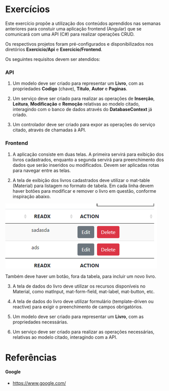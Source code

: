 # Exercícios

Este exercício propõe a utilização dos conteúdos aprendidos nas semanas anteriores para constuir uma aplicação frontend (Angular) que se comunicará com uma API (C#) para realizar operações CRUD. 

Os respectivos projetos foram pré-configurados e disponibilizados nos diretórios **Exercicio/Api** e **Exercicio/Frontend**.

Os seguintes requisitos devem ser atendidos:

### API

1) Um modelo deve ser criado para representar um **Livro**, com as propriedades **Codigo** (chave), **Titulo**, **Autor** e **Paginas**.

2) Um serviço deve ser criado para realizar as operações de **Inserção**, **Leitura**, **Modificação** e **Remoção** relativas ao modelo citado, interagindo com o banco de dados através do **DatabaseContext** já criado.

3) Um controlador deve ser criado para expor as operações do serviço citado, através de chamadas à API.

### Frontend

1) A aplicação consiste em duas telas. A primeira servirá para exibição dos livros cadastrados, enquanto a segunda servirá para preenchimento dos dados que serão inseridos ou modificados. Devem ser aplicadas rotas para navegar entre as telas.

2) A tela de exibição dos livros cadastrados deve utilizar o mat-table (Material) para listagem no formato de tabela. Em cada linha devem haver botões para modificar e remover o livro em questão, conforme inspiração abaixo.

![img](https://raw.githubusercontent.com/rodrigo-leonhardt/estudos-estagiarios/main/Semana%2019/Assets/imgTabela.png)

Também deve haver um botão, fora da tabela, para incluir um novo livro.

3) A tela de dados do livro deve utilizar os recursos disponíveis no Material, como matInput, mat-form-field, mat-label, mat-button, etc.

4) A tela de dados do livro deve utilizar formulário (template-driven ou reactive) para exigir o preenchimento de campos obrigatórios.

5) Um modelo deve ser criado para representar um **Livro**, com as propriedades necessárias.

6) Um serviço deve ser criado para realizar as operações necessárias, relativas ao modelo citado, interagindo com a API.

# Referências

#### Google
- https://www.google.com/